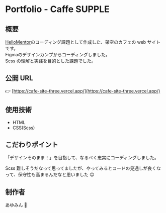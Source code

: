 # Portfolio - Caffe SUPPLE

## 概要

[HelloMentor](https://hellomentor.jp/)のコーディング課題として作成した、架空のカフェの web サイトです。  
Figmaのデザインカンプからコーディングしました。  
Scss の理解と実践を目的とした課題でした。  

## 公開 URL

👉 [https://cafe-site-three.vercel.app/](https://cafe-site-three.vercel.app/)

## 使用技術

- HTML
- CSS(Scss)

## こだわりポイント

「デザインそのまま！」を目指して、なるべく忠実にコーディングしました。

Scss 難しそうだなって思ってましたが、やってみるとコードの見通しが良くなって、保守性も高まるんだなと思いました 😊

## 制作者

あゆみん 🌻

